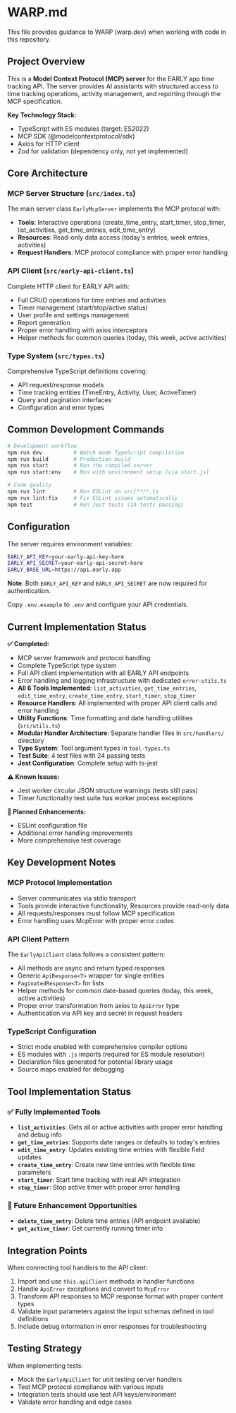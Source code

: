 # WARP.md

This file provides guidance to WARP (warp.dev) when working with code in this repository.

## Project Overview

This is a **Model Context Protocol (MCP) server** for the EARLY app time tracking API. The server provides AI assistants with structured access to time tracking operations, activity management, and reporting through the MCP specification.

**Key Technology Stack:**
- TypeScript with ES modules (target: ES2022)
- MCP SDK (@modelcontextprotocol/sdk)
- Axios for HTTP client
- Zod for validation (dependency only, not yet implemented)

## Core Architecture

### MCP Server Structure (`src/index.ts`)
The main server class `EarlyMcpServer` implements the MCP protocol with:
- **Tools**: Interactive operations (create_time_entry, start_timer, stop_timer, list_activities, get_time_entries, edit_time_entry)
- **Resources**: Read-only data access (today's entries, week entries, activities)
- **Request Handlers**: MCP protocol compliance with proper error handling

### API Client (`src/early-api-client.ts`)
Complete HTTP client for EARLY API with:
- Full CRUD operations for time entries and activities  
- Timer management (start/stop/active status)
- User profile and settings management
- Report generation
- Proper error handling with axios interceptors
- Helper methods for common queries (today, this week, active activities)

### Type System (`src/types.ts`)
Comprehensive TypeScript definitions covering:
- API request/response models
- Time tracking entities (TimeEntry, Activity, User, ActiveTimer)
- Query and pagination interfaces
- Configuration and error types

## Common Development Commands

```bash
# Development workflow
npm run dev          # Watch mode TypeScript compilation
npm run build        # Production build
npm run start        # Run the compiled server
npm run start:env    # Run with environment setup (via start.js)

# Code quality
npm run lint         # Run ESLint on src/**/*.ts
npm run lint:fix     # Fix ESLint issues automatically
npm test             # Run Jest tests (24 tests passing)
```

## Configuration

The server requires environment variables:
```bash
EARLY_API_KEY=your-early-api-key-here
EARLY_API_SECRET=your-early-api-secret-here
EARLY_BASE_URL=https://api.early.app
```

**Note**: Both `EARLY_API_KEY` and `EARLY_API_SECRET` are now required for authentication.

Copy `.env.example` to `.env` and configure your API credentials.

## Current Implementation Status

**✅ Completed:**
- MCP server framework and protocol handling
- Complete TypeScript type system
- Full API client implementation with all EARLY API endpoints
- Error handling and logging infrastructure with dedicated `error-utils.ts`
- **All 6 Tools Implemented**: `list_activities`, `get_time_entries`, `edit_time_entry`, `create_time_entry`, `start_timer`, `stop_timer`
- **Resource Handlers**: All implemented with proper API client calls and error handling
- **Utility Functions**: Time formatting and date handling utilities (`src/utils.ts`)
- **Modular Handler Architecture**: Separate handler files in `src/handlers/` directory
- **Type System**: Tool argument types in `tool-types.ts`
- **Test Suite**: 4 test files with 24 passing tests
- **Jest Configuration**: Complete setup with ts-jest

**⚠️ Known Issues:**
- Jest worker circular JSON structure warnings (tests still pass)
- Timer functionality test suite has worker process exceptions

**🚧 Planned Enhancements:**
- ESLint configuration file
- Additional error handling improvements
- More comprehensive test coverage

## Key Development Notes

### MCP Protocol Implementation
- Server communicates via stdio transport
- Tools provide interactive functionality, Resources provide read-only data
- All requests/responses must follow MCP specification
- Error handling uses McpError with proper error codes

### API Client Pattern
The `EarlyApiClient` class follows a consistent pattern:
- All methods are async and return typed responses
- Generic `ApiResponse<T>` wrapper for single entities
- `PaginatedResponse<T>` for lists
- Helper methods for common date-based queries (today, this week, active activities)
- Proper error transformation from axios to `ApiError` type
- Authentication via API key and secret in request headers

### TypeScript Configuration
- Strict mode enabled with comprehensive compiler options
- ES modules with `.js` imports (required for ES module resolution)
- Declaration files generated for potential library usage
- Source maps enabled for debugging

## Tool Implementation Status

### ✅ Fully Implemented Tools
- **`list_activities`**: Gets all or active activities with proper error handling and debug info
- **`get_time_entries`**: Supports date ranges or defaults to today's entries
- **`edit_time_entry`**: Updates existing time entries with flexible field updates
- **`create_time_entry`**: Create new time entries with flexible time parameters
- **`start_timer`**: Start time tracking with real API integration
- **`stop_timer`**: Stop active timer with proper error handling

### 🚧 Future Enhancement Opportunities
- **`delete_time_entry`**: Delete time entries (API endpoint available)
- **`get_active_timer`**: Get currently running timer info

## Integration Points

When connecting tool handlers to the API client:
1. Import and use `this.apiClient` methods in handler functions
2. Handle `ApiError` exceptions and convert to `McpError`
3. Transform API responses to MCP response format with proper content types
4. Validate input parameters against the input schemas defined in tool definitions
5. Include debug information in error responses for troubleshooting

## Testing Strategy

When implementing tests:
- Mock the `EarlyApiClient` for unit testing server handlers
- Test MCP protocol compliance with various inputs
- Integration tests should use test API keys/environment
- Validate error handling and edge cases
